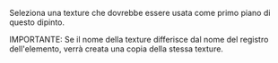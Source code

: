 Seleziona una texture che dovrebbe essere usata come primo piano di questo dipinto.

IMPORTANTE: Se il nome della texture differisce dal nome del registro dell'elemento, verrà creata una copia della stessa texture.